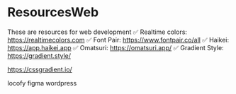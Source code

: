 # ResourcesWeb
These are resources for web development
✅ Realtime colors: https://realtimecolors.com
✅ Font Pair: https://www.fontpair.co/all
✅ Haikei: https://app.haikei.app
✅ Omatsuri: https://omatsuri.app/
✅ Gradient Style: https://gradient.style/


https://cssgradient.io/

locofy
figma
wordpress
